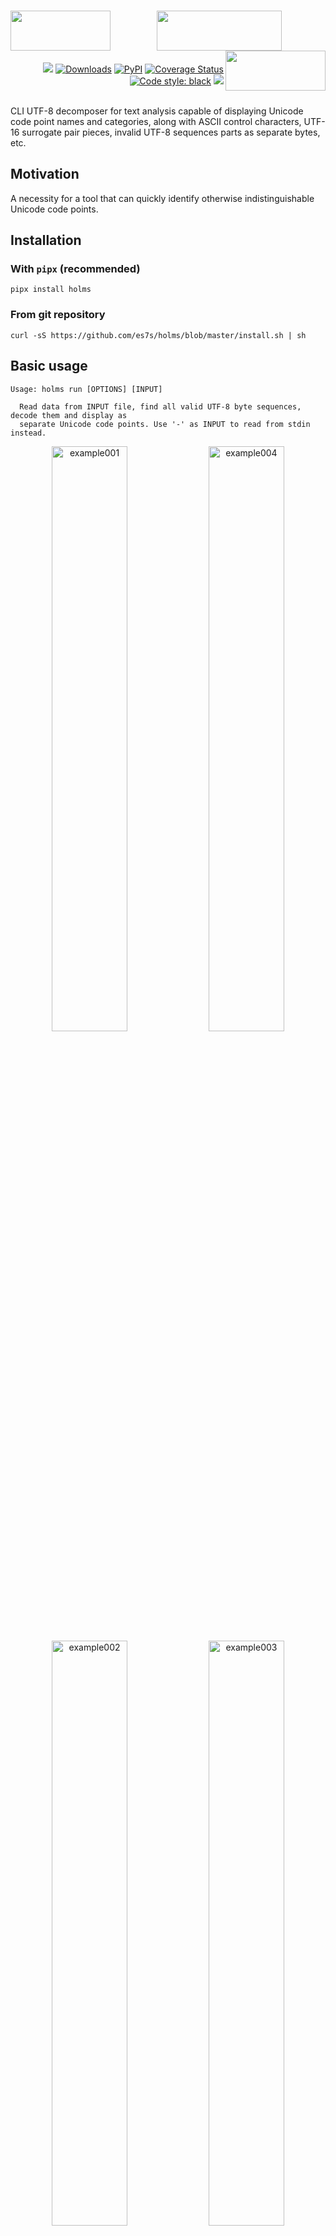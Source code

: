 <h1 align="center">
   <!-- es7s/holms -->
   <a href="##"><img align="left" src="https://s3.eu-north-1.amazonaws.com/dp2.dl/readme/es7s/holms/logo.png?v=2" width="160" height="64"></a>
   <a href="##"><img align="center" src="https://s3.eu-north-1.amazonaws.com/dp2.dl/readme/es7s/holms/label.png" width="200" height="64"></a>
   <a href="##"><img align="right" src="https://s3.eu-north-1.amazonaws.com/dp2.dl/readme/empty.png" width="160" height="64"></a>
</h1>
<div align="right">
 <a href="##"><img src="https://img.shields.io/badge/python-3.10-3776AB?logo=python&logoColor=white&labelColor=333333"></a>
 <a href="https://pepy.tech/project/holms/"><img alt="Downloads" src="https://pepy.tech/badge/holms"></a>
 <a href="https://pypi.org/project/holms/"><img alt="PyPI" src="https://img.shields.io/pypi/v/holms"></a>
 <a href='https://coveralls.io/github/es7s/holms?branch=master'><img src='https://coveralls.io/repos/github/es7s/holms/badge.svg?branch=master' alt='Coverage Status' /></a>
 <a href="https://github.com/psf/black"><img alt="Code style: black" src="https://img.shields.io/badge/code%20style-black-000000.svg"></a>
 <a href="##"><img src="https://wakatime.com/badge/user/8eb9e217-791b-436f-b729-81eb63e84b08/project/018b5923-4968-4029-ae8d-3776792f88d5.svg"></a>
</div>
<br>

CLI UTF-8 decomposer for text analysis capable of displaying Unicode code point
names and categories, along with ASCII control characters, UTF-16 surrogate pair
pieces, invalid UTF-8 sequences parts as separate bytes, etc.


Motivation
---------------------------

A necessity for a tool that can quickly identify otherwise indistinguishable
Unicode code points.


Installation
---------------------------
### With `pipx` (recommended)
    pipx install holms

### From git repository
    curl -sS https://github.com/es7s/holms/blob/master/install.sh | sh


Basic usage
---------------------------

    Usage: holms run [OPTIONS] [INPUT]
    
      Read data from INPUT file, find all valid UTF-8 byte sequences, decode them and display as
      separate Unicode code points. Use '-' as INPUT to read from stdin instead.

<div align="center">
  <img alt="example001" width="49%" src="https://github.com/es7s/holms/assets/50381946/c3046efa-7192-4318-9fd9-056848bfaf82">
  <img alt="example004" width="49%" src="https://github.com/es7s/holms/assets/50381946/4acb7cb3-e97b-4c27-829e-c78907787cb2">
  <img alt="example002" width="49%" src="https://github.com/es7s/holms/assets/50381946/6ce86749-b628-4313-8e81-713f44f40650">
  <img alt="example003" width="49%" src="https://github.com/es7s/holms/assets/50381946/b33abedb-6d4a-47b6-93b5-e54e5a385ae7">
</div>

<details>
   <summary>Plain text output</summary>
   <!-- @sub:example001.png.txt -->

      > holms run  -u - <<<'1₂³⅘↉⏨'
    
      0  U+  31 ▕ 1 ▏ Nd DIGIT ONE
      1  U+2082 ▕ ₂ ▏ No SUBSCRIPT TWO
      4  U+  B3 ▕ ³ ▏ No SUPERSCRIPT THREE
      6  U+2158 ▕ ⅘ ▏ No VULGAR FRACTION FOUR FIFTHS
      9  U+2189 ▕ ↉ ▏ No VULGAR FRACTION ZERO THIRDS
      c  U+23E8 ▕ ⏨ ▏ So DECIMAL EXPONENT SYMBOL

   <!-- @sub -->
   <!-- @sub:example004.png.txt -->

      > holms run  -u - <<<'🌯👄🤡🎈🐳🐍'
    
      00  U1F32F ▕🌯 ▏ So BURRITO
      04  U1F444 ▕👄 ▏ So MOUTH
      08  U1F921 ▕🤡 ▏ So CLOWN FACE
      0c  U1F388 ▕🎈 ▏ So BALLOON
      10  U1F433 ▕🐳 ▏ So SPOUTING WHALE
      14  U1F40D ▕🐍 ▏ So SNAKE

   <!-- @sub -->
   <!-- @sub:example002.png.txt -->

      > holms run  -u - <<<'aаͣāãâȧäåₐᵃａ'
    
      00  U+  61 ▕ a ▏ Ll LATIN SMALL LETTER A
      01  U+ 430 ▕ а ▏ Ll CYRILLIC SMALL LETTER A
      03  U+ 363 ▕  ͣ ▏ Mn COMBINING LATIN SMALL LETTER A
      05  U+ 101 ▕ ā ▏ Ll LATIN SMALL LETTER A WITH MACRON
      07  U+  E3 ▕ ã ▏ Ll LATIN SMALL LETTER A WITH TILDE
      09  U+  E2 ▕ â ▏ Ll LATIN SMALL LETTER A WITH CIRCUMFLEX
      0b  U+ 227 ▕ ȧ ▏ Ll LATIN SMALL LETTER A WITH DOT ABOVE
      0d  U+  E4 ▕ ä ▏ Ll LATIN SMALL LETTER A WITH DIAERESIS
      0f  U+  E5 ▕ å ▏ Ll LATIN SMALL LETTER A WITH RING ABOVE
      11  U+2090 ▕ ₐ ▏ Lm LATIN SUBSCRIPT SMALL LETTER A
      14  U+1D43 ▕ ᵃ ▏ Lm MODIFIER LETTER SMALL A
      17  U+FF41 ▕ａ ▏ Ll FULLWIDTH LATIN SMALL LETTER A

   <!-- @sub -->
   <!-- @sub:example003.png.txt -->

      > holms run  -u - <<<'%‰∞8᪲?¿‽⚠⚠️'
    
      00  U+  25 ▕ % ▏ Po PERCENT SIGN
      01  U+2030 ▕ ‰ ▏ Po PER MILLE SIGN
      04  U+221E ▕ ∞ ▏ Sm INFINITY
      07  U+  38 ▕ 8 ▏ Nd DIGIT EIGHT
      08  U+1AB2 ▕  ᪲ ▏ Mn COMBINING INFINITY
      0b  U+  3F ▕ ? ▏ Po QUESTION MARK
      0c  U+  BF ▕ ¿ ▏ Po INVERTED QUESTION MARK
      0e  U+203D ▕ ‽ ▏ Po INTERROBANG
      11  U+26A0 ▕ ⚠ ▏ So WARNING SIGN
      14  U+26A0 ▕ ⚠ ▏ So WARNING SIGN
      17  U+FE0F ▕  ️ ▏ Mn VARIATION SELECTOR-16

   <!-- @sub -->
</details> 


Buffering
---------------------------------

The application works in two modes: **buffered** (the default if INPUT is a
file) and **unbuffered** (default when reading from stdin). Options `-b`/`-u`
explicitly override output mode regardless of the default setting.

In **buffered** mode the result begins to appear only after EOF is encountered
(i.e., the WHOLE file has been read to the buffer). This is suitable for short
and predictable inputs and produces the most compact output with fixed column
sizes.

The **unbuffered** mode comes in handy when input is an endless piped stream:
the results will be displayed in real time, as soon as the type of each byte
sequence is determined, but the output column widths are not fixed and can vary
as the process goes further.

> Despite the name, the app actually uses tiny (4 bytes) input buffer, but it's
> the only way to handle UTF-8 stream and distinguish valid sequences from broken
> ones; in truly unbuffered mode the output would consist of ASCII-7 characters
> (`0x00`-`0x7F`) and unrecognized binary data (`0x80`-`0xFF`) only, which is not
> something the application was made for.


Configuration / Advanced usage
----------------------------------
[//]: # (@sub:help.txt)

    Options:
      -b, --buffered / -u, --unbuffered
                            Explicitly set to wait for EOF before processing the
                            output (buffered), or to stream the results in
                            parallel with reading, as soon as possible
                            (unbuffered). See BUFFERING section above for the
                            details.
      -m, --merge           Replace all sequences of repeating characters with one
                            of each, together with initial length of the sequence.
      -g, --group           Group the input by code points (=count unique), sort
                            descending and display counts instead of normal
                            output. Implies '--merge' and forces buffered ('-b')
                            mode. Specifying the option twice ('-gg') results in
                            grouping by code point category instead, while doing
                            it thrice ('-ggg') makes the app group the input by
                            super categories.
      -o, --oneline         Remove all newline characters (0x0a LINE FEED) from
                            the output.
      -f, --format          Comma-separated list of columns to show (order is
                            preserved). Run 'holms format' to see the details.
      -n, --names           Display names instead of abbreviations. Affects `cat`
                            and `block` columns, but only if column in question is
                            already present on the screen. Note that these columns
                            can still display only the beginning of the attribute,
                            unless '-r' is provided.
      -a, --all             Display ALL columns.
      -r, --rigid           By default some columns can be compressed beyond the
                            nominal width, if all current values fit and there is
                            still space left. This option disables column
                            shrinking (but they still will be expanded when
                            needed).
      --decimal             Use decimal byte offsets instead of hexadecimal.
      -?, --help            Show this message and exit.

[//]: # (@sub)

Examples
--------------------------

### Output column selection

Option `-f`/`--filter` can be used to specify what columns to display. As an
alternative, there is an `-a`/`--all` option that enables displaying of all
currently available columns.

<details>
  <summary><b>Column availability depending on operating mode</b></summary>

  <div align="center">
    <img alt="example010" src="https://github.com/es7s/holms/assets/50381946/99248798-aecc-4a23-8703-fb412367beaa">
  </div>
</details>

Also `-m`/`--merge` option is demonstrated, which tells the app to collapse
repetitive characters into one line of the output while counting them:

<div align="center">
  <img alt="example005" src="https://github.com/es7s/holms/assets/50381946/fbb5817e-92ff-47be-a249-c70e0aa10c71">
</div>

<details>
   <summary>Plain text output</summary>
   <!-- @sub:example005.png.txt -->

      > holms run -m  phpstan.txt
    
      000  U+2B ▕ + ▏ Sm     PLUS SIGN
      001+ U+2D ▕ - ▏ Pd 27× HYPHEN-MINUS
      01c  U+2B ▕ + ▏ Sm     PLUS SIGN
      01d  U+20 ▕ ␣ ▏ Zs     SPACE
      01e  U+2B ▕ + ▏ Sm     PLUS SIGN
      01f+ U+2D ▕ - ▏ Pd 27× HYPHEN-MINUS
      03a  U+2B ▕ + ▏ Sm     PLUS SIGN
      03b  U+ A ▕ ↵ ▏ Cc     ASCII C0 [LF] LINE FEED
      03c  U+7C ▕ | ▏ Sm     VERTICAL LINE
      03d+ U+20 ▕ ␣ ▏ Zs 27× SPACE
     ...

   <!-- @sub -->
</details>

### Reading from pipeline

There is an official Unicode Consortium data file included in the repository for
test purposes, named [confusables.txt](tests/data/confusables.txt). In the next
example we extract line **#3620** using `sed`, delete all TAB (`0x08`) characters
and feed the result to the application. The result demonstrates various Unicode
dot/bullet code points:

<div align="center">
    <img alt="example006" src="https://github.com/es7s/holms/assets/50381946/2e4882fb-ce04-4548-87e6-01ede829e350">
</div>

<details>
   <summary>Plain text output</summary>
   <!-- @sub:example006.png.txt -->

      > sed confusables.txt -Ee 'sg' -e '3620!d' |
        holms run  -
    
      00  U+  B7 ▕ · ▏ Po MIDDLE DOT
      02  U+1427 ▕ ᐧ ▏ Lo CANADIAN SYLLABICS FINAL MIDDLE DOT
      05  U+ 387 ▕ · ▏ Po GREEK ANO TELEIA
      07  U+2022 ▕ • ▏ Po BULLET
      0a  U+2027 ▕ ‧ ▏ Po HYPHENATION POINT
      0d  U+2219 ▕ ∙ ▏ Sm BULLET OPERATOR
      10  U+22C5 ▕ ⋅ ▏ Sm DOT OPERATOR
      13  U+30FB ▕・ ▏ Po KATAKANA MIDDLE DOT
      16  U10101 ▕ 𐄁 ▏ Po AEGEAN WORD SEPARATOR DOT
      1a  U+FF65 ▕ ･ ▏ Po HALFWIDTH KATAKANA MIDDLE DOT
      1d  U+   A ▕ ↵ ▏ Cc ASCII C0 [LF] LINE FEED

   <!-- @sub -->
</details>

### Code points / categories statistics

`-g`/`--group` option can be used to count unique code points, and to compute
the occurrence rate of each one:

<div align="center">
  <img alt="example008" src="https://github.com/es7s/holms/assets/50381946/f6e79865-a365-4e75-93d6-8390d5d82495">
</div>

<details>
   <summary>Plain text output</summary>
   <!-- @sub:example008.png.txt -->

      > holms run -g  ./tests/data/confusables.txt
    
     U+  20 ▕ ␣ ▏ Zs   13% ███ 62732× SPACE
     U+   9 ▕ ⇥ ▏ Cc  7.3% █▊  36745× ASCII C0 [HT] HORIZONTAL TABULATION
     U+  41 ▕ A ▏ Lu  6.1% █▍  30555× LATIN CAPITAL LETTER A
     U+  49 ▕ I ▏ Lu  5.2% █▏  26063× LATIN CAPITAL LETTER I
     U+  45 ▕ E ▏ Lu  5.0% █▏  24992× LATIN CAPITAL LETTER E
     U+  54 ▕ T ▏ Lu  3.7% ▉   18776× LATIN CAPITAL LETTER T
     U+  4C ▕ L ▏ Lu  3.7% ▉   18763× LATIN CAPITAL LETTER L
     U+200E ▕ ▯ ▏ Cf  3.7% ▉   18494× LEFT-TO-RIGHT MARK
     U+   A ▕ ↵ ▏ Cc  2.9% ▋   14609× ASCII C0 [LF] LINE FEED
     U+  43 ▕ C ▏ Lu  2.9% ▋   14450× LATIN CAPITAL LETTER C
     ...

   <!-- @sub -->
</details>

When used twice (`-gg`) or thrice (`-ggg`), the application groups the input by
code point category or code point super category, respectively, which can be used
e.g. for frequency domain analysis:

<div align="center">
  <img alt="example011" src="https://github.com/es7s/holms/assets/50381946/fa816966-dbd7-4e2b-9be4-3b10b6883672">
  <img alt="example012" src="https://github.com/es7s/holms/assets/50381946/873c2406-c1cd-4587-91b3-003bc3684c7c">
</div>

<details>
   <summary>Plain text output</summary>
   <!-- @sub:example011.png.txt -->

      > holms run -gg  ./tests/data/confusables.txt
    
       53% ██████████ 266233× Uppercase_Letter
       13% ██▎         62748× Space_Separator
       10% █▉          51356× Control
      8.5% █▌          42511× Decimal_Number
      3.7% ▋           18497× Format
      3.0% ▌           14832× Other_Letter
      2.0% ▎            9778× Math_Symbol
      1.8% ▎            9261× Close_Punctuation
      1.8% ▎            9259× Open_Punctuation
      1.5% ▎            7525× Other_Punctuation
     ...

   <!-- @sub -->
   <!-- @sub:example012.png.txt -->

      > holms run -ggg  ./tests/data/confusables.txt
    
       57% ██████████ 284074× Letter
       14% ██▍         69853× Other
       13% ██▏         62750× Separator
      8.5% █▌          42796× Number
      5.9% █           29571× Punctuation
      2.2% ▍           11072× Symbol
      0.2% ▏             965× Mark

   <!-- @sub -->
</details>

### In-place type highlighting

When `--format` is specified exactly as a single `char` column: `--format=char`,
the application omits all the columns and prints the original file contents,
while highligting each character with a color that indicates its' Unicode
category. 

> Note that ASCII control codes, as well as Unicode ones, are kept
untouched and invisible.

<div align="center">
  <img alt="example007" src="https://github.com/es7s/holms/assets/50381946/788df0cd-9681-41dd-82fd-d6f477e8c4ac">
</div>

<details>
   <summary>Plain text output</summary>
   <!-- @sub:example007.png.txt -->

      > sed chars.txt -nEe 1,12p |
        holms run --format=char  -
    
       ! " # $ % & ' ( ) * + , - . /
     0 1 2 3 4 5 6 7 8 9 : ; < = > ?
     @ A B C D E F G H I J K L M N O
     P Q R S T U V W X Y Z [ \ ] ^ _
     ` a b c d e f g h i j k l m n o
     p q r s t u v w x y z { | } ~
       ¡ ¢ £ ¤ ¥ ¦ § ¨ © ª « ¬ ­ ® ¯
     ° ± ² ³ ´ µ ¶ · ¸ ¹ º » ¼ ½ ¾ ¿
     À Á Â Ã Ä Å Æ Ç È É Ê Ë Ì Í Î Ï
     Ð Ñ Ò Ó Ô Õ Ö × Ø Ù Ú Û Ü Ý Þ ß
     à á â ã ä å æ ç è é ê ë ì í î ï
     ð ñ ò ó ô õ ö ÷ ø ù ú û ü ý þ ÿ

   <!-- @sub -->
</details>


ASCII latin letters (`A-Za-z`) are colored in 50% gray color instead of regular
white on purpose — this can be extremely helpful when the task is to find
non-ASCII character(s) in an massive text of plain ASCII ones, or vice versa.

Below is a real example of broken characters which are the result of two
operations being applied in the wrong order: *UTF-8 decoding* and *URL %-based
unescaping*. This error is different from incorrect codepage selection errors,
which mess up the whole text or a part of it; all byte sequences are valid UTF-8
encoded code points, but the result differs from the origin and is completely 
unreadable nevertheless.

<div align="center">
  <img alt="example015" src="https://github.com/es7s/holms/assets/50381946/6cead36b-f026-49cc-8ba7-49bb25dd1456">
</div>


### ASCII C0 / C1 details

While developing the application I encountered strange (as it seemed to be at
the beginning) behaviour of Python interpreter, which encoded C1 control bytes
as two bytes of UTF-8, while C0 control bytes were displayed as sole bytes, like
it would have been encoded in a plain ASCII. Then there was a bit of researching
done.

According to [ISO/IEC 6429 (ECMA-48)](https://www.iso.org/standard/12782.html),
there are two types of ASCII control codes (to be precise, much more, but for
our purposes it's mostly irrelevant) — C0 and C1. The first one includes ASCII
code points `0x00`-`0x1F` and `0x7F` (some authors also include a regular space
character `0x20` in this list), and the characteristic property of this type is
that all C0 code points are encoded in UTF-8 **exactly the same** as they do in
7-bit US-ASCII ([ISO/IEC 646](https://www.iso.org/standard/4777.html)). This
helps to disambiguate exactly what type of encoding is used even for broken byte
sequences, considering the task is to tell if a byte represents sole code point
or is actually a part of multibyte UTF-8 sequence.

However, C1 control codes are represented by `0x80`-`0x9F` bytes, which also are
valid bytes for multibyte UTF-8 sequences. In order to distinguish the first
type from the second UTF-8 encodes them as two-byte sequences instead (`0x80` →
`0xC280`, etc.); also this applies not only to control codes, but to all other
[ISO/IEC 8859](https://www.iso.org/standard/28245.html) code points starting
from `0x80`.

With this in mind, let's see how the application reflects these differences.
First command produces several 8-bit ASCII C1 control codes, which are
classified as raw binary/non-UTF-8 data, while the second command's output
consists of the very same code points but being encoded in UTF-8 (thanks to
Python's full transparent Unicode support, we don't even need to bother much
about the encodings and such):

<div align="center">
  <img alt="example013" src="https://github.com/es7s/holms/assets/50381946/b2045a2d-a544-4989-b8bd-a32c9d2a6e7a">
</div>

<details>
   <summary>Plain text output</summary>
   <!-- @sub:example013.png.txt -->

      > printf "\x80\x90\x9f" && python3 -c 'print("\x80\x90\x9f", end="")' |
        holms run --names --decimal --all  -
    
     ⏨0  #0   0x    80  --  ▕ ▯ ▏ NON UTF-8 BYTE 0x80                                      -- Binary
     ⏨1  #1   0x    90  --  ▕ ▯ ▏ NON UTF-8 BYTE 0x90                                      -- Binary
     ⏨2  #2   0x    9f  --  ▕ ▯ ▏ NON UTF-8 BYTE 0x9F                                      -- Binary
    
     ⏨3  #3   0x c2 80 U+80 ▕ ▯ ▏ ASCII C1 [PC] PADDING CHARACTER            Latin-1 Supplem‥ Control
     ⏨5  #4   0x c2 90 U+90 ▕ ▯ ▏ ASCII C1 [DCS] DEVICE CONTROL STRING       Latin-1 Supplem‥ Control
     ⏨7  #5   0x c2 9f U+9F ▕ ▯ ▏ ASCII C1 [APC] APPLICATION PROGRAM COMMAND Latin-1 Supplem‥ Control

   <!-- @sub -->
</details>

Legend
------------------

The image below illustrates the color scheme developed for the app specifically,
to simplify distinguishing code points of one category from others.

<div align="center">
  <img alt="example009" src="https://github.com/es7s/holms/assets/50381946/6f66a7cd-a74c-4eef-9827-cad6535f0ff0">
</div>

Most frequently encountering control codes also have a unique character
replacements, which allows to recognize them without reading the label or
memorizing code point identifiers:

<div align="center">
  <img alt="example014" src="https://github.com/es7s/holms/assets/50381946/efad7252-9628-4ff8-9c37-177cd7ec26f1">
</div>

@TODO Blocks

Changelog
------------------

[CHANGES.rst](CHANGES.rst)
